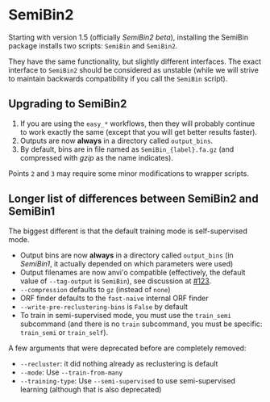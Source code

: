 # SemiBin2

Starting with version 1.5 (officially _SemiBin2 beta_), installing the SemiBin
package installs two scripts: `SemiBin` and `SemiBin2`.

They have the same functionality, but slightly different interfaces. The exact
interface to `SemiBin2` should be considered as unstable (while we will strive
to maintain backwards compatibility if you call the `SemiBin` script).

## Upgrading to SemiBin2

1. If you are using the `easy_*` workflows, then they will probably continue to
   work exactly the same (except that you will get better results faster).
2. Outputs are now **always** in a directory called `output_bins`.
3. By default, bins are in file named as `SemiBin_{label}.fa.gz` (and
   compressed with _gzip_ as the name indicates).

Points `2` and `3` may require some minor modifications to wrapper scripts.

## Longer list of differences between SemiBin2 and SemiBin1

The biggest different is that the default training mode is self-supervised mode.

- Output bins are now **always** in a directory called `output_bins` (in
  _SemiBin1_, it actually depended on which parameters were used)
- Output filenames are now anvi'o compatible (effectively, the default value of
  `--tag-output` is `SemiBin`), see discussion at
  [#123](https://github.com/BigDataBiology/SemiBin/issues/123).
- `--compression` defaults to `gz` (instead of `none`)
- ORF finder defaults to the `fast-naive` internal ORF finder
- `--write-pre-reclustering-bins` is `False` by default
- To train in semi-supervised mode, you must use the `train_semi` subcommand
  (and there is no `train` subcommand, you must be specific: `train_semi` or
  `train_self`).

A few arguments that were deprecated before are completely removed:
- `--recluster`: it did nothing already as reclustering is default
- `--mode`: Use `--train-from-many`
- `--training-type`: Use `--semi-supervised` to use semi-supervised learning
  (although that is also deprecated)

